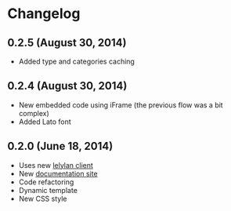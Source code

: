 # Changelog

## 0.2.5 (August 30, 2014)

* Added type and categories caching

## 0.2.4 (August 30, 2014)

* New embedded code using iFrame (the previous flow was a bit complex)
* Added Lato font


## 0.2.0 (June 18, 2014)

* Uses new [lelylan client](http://lelylan.github.io/lelylan-ng/)
* New [documentation site](http://lelylan.github.com/device-directive-ng)
* Code refactoring
* Dynamic template
* New CSS style
